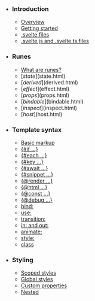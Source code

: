 -   ### Introduction
    
    -   [Overview](overview.html)
    -   [Getting started](getting-started.html)
    -   [.svelte files](svelte-files.html)
    -   [.svelte.js and .svelte.ts files](svelte-js-files.html)
-   ### Runes
    
    -   [What are runes?](what-are-runes.html)
    -   [$state]($state.html)
    -   [$derived]($derived.html)
    -   [$effect]($effect.html)
    -   [$props]($props.html)
    -   [$bindable]($bindable.html)
    -   [$inspect]($inspect.html)
    -   [$host]($host.html)
-   ### Template syntax
    
    -   [Basic markup](basic-markup.html)
    -   [{#if ...}](if.html)
    -   [{#each ...}](each.html)
    -   [{#key ...}](key.html)
    -   [{#await ...}](await.html)
    -   [{#snippet ...}](snippet.html)
    -   [{@render ...}](@render.html)
    -   [{@html ...}](@html.html)
    -   [{@const ...}](@const.html)
    -   [{@debug ...}](@debug.html)
    -   [bind:](bind.html)
    -   [use:](use.html)
    -   [transition:](transition.html)
    -   [in: and out:](in-and-out.html)
    -   [animate:](animate.html)
    -   [style:](style.html)
    -   [class](class.html)
-   ### Styling
    
    -   [Scoped styles](scoped-styles.html)
    -   [Global styles](global-styles.html)
    -   [Custom properties](custom-properties.html)
    -   [Nested <style> elements](nested-style-elements.html)
-   ### Special elements
    
    -   [<svelte:boundary>](svelte-boundary.html)
    -   [<svelte:window>](svelte-window.html)
    -   [<svelte:document>](svelte-document.html)
    -   [<svelte:body>](svelte-body.html)
    -   [<svelte:head>](svelte-head.html)
    -   [<svelte:element>](svelte-element.html)
    -   [<svelte:options>](svelte-options.html)
-   ### Runtime
    
    -   [Stores](stores.html)
    -   [Context](context.html)
    -   [Lifecycle hooks](lifecycle-hooks.html)
    -   [Imperative component API](imperative-component-api.html)
-   ### Misc
    
    -   [Testing](testing.html)
    -   [TypeScript](typescript.html)
    -   [Custom elements](custom-elements.html)
    -   [Svelte 4 migration guide](v4-migration-guide.html)
    -   [Svelte 5 migration guide](v5-migration-guide.html)
    -   [Frequently asked questions](faq.html)
-   ### Reference
    
    -   [svelte](svelte.html)
    -   [svelte/action](svelte-action.html)
    -   [svelte/animate](svelte-animate.html)
    -   [svelte/compiler](svelte-compiler.html)
    -   [svelte/easing](svelte-easing.html)
    -   [svelte/events](svelte-events.html)
    -   [svelte/legacy](svelte-legacy.html)
    -   [svelte/motion](svelte-motion.html)
    -   [svelte/reactivity/window](svelte-reactivity-window.html)
    -   [svelte/reactivity](svelte-reactivity.html)
    -   [svelte/server](svelte-server.html)
    -   [svelte/store](svelte-store.html)
    -   [svelte/transition](svelte-transition.html)
    -   [Compiler errors](compiler-errors.html)
    -   [Compiler warnings](compiler-warnings.html)
    -   [Runtime errors](runtime-errors.html)
    -   [Runtime warnings](runtime-warnings.html)
-   ### Legacy APIs
    
    -   [Overview](legacy-overview.html)
    -   [Reactive let/var declarations](legacy-let.html)
    -   [Reactive $: statements](legacy-reactive-assignments.html)
    -   [export let](legacy-export-let.html)
    -   [$$props and $$restProps](legacy-$$props-and-$$restProps.html)
    -   [on:](legacy-on.html)
    -   [<slot>](legacy-slots.html)
    -   [$$slots](legacy-$$slots.html)
    -   [<svelte:fragment>](legacy-svelte-fragment.html)
    -   [<svelte:component>](legacy-svelte-component.html)
    -   [<svelte:self>](legacy-svelte-self.html)
    -   [Imperative component API](legacy-component-api.html)

SvelteTemplate syntax

# class

### On this page

-   [class](class.html)
-   [Attributes](class.html#Attributes)
-   [The class: directive](class.html#The-class:-directive)

There are two ways to set classes on elements: the `class` attribute, and the `class:` directive.

## Attributes[](class.html#Attributes)

Primitive values are treated like any other attribute:

<div class={large ? 'large' : 'small'}>...</div>

> For historical reasons, falsy values (like `false` and `NaN`) are stringified (`class="false"`), though `class={undefined}` (or `null`) cause the attribute to be omitted altogether. In a future version of Svelte, all falsy values will cause `class` to be omitted.

### Objects and arrays[](class.html#Attributes-Objects-and-arrays)

Since Svelte 5.16, `class` can be an object or array, and is converted to a string using [clsx](https://github.com/lukeed/clsx).

If the value is an object, the truthy keys are added:

<script>
	let { cool } = $props();
</script>
<!-- results in `class="cool"` if `cool` is truthy,
	 `class="lame"` otherwise -->
<div class={{ cool, lame: !cool }}>...</div>

If the value is an array, the truthy values are combined:

<!-- if `faded` and `large` are both truthy, results in
	 `class="saturate-0 opacity-50 scale-200"` -->
<div class={[faded && 'saturate-0 opacity-50', large && 'scale-200']}>...</div>

Note that whether we’re using the array or object form, we can set multiple classes simultaneously with a single condition, which is particularly useful if you’re using things like Tailwind.

Arrays can contain arrays and objects, and clsx will flatten them. This is useful for combining local classes with props, for example:

Button

<script>
	let props = $props();
</script>
<button {...props} class={['cool-button', props.class]}>
	{@render props.children?.()}
</button><script lang="ts">
	let props = $props();
</script>
<button {...props} class={['cool-button', props.class]}>
	{@render props.children?.()}
</button>

The user of this component has the same flexibility to use a mixture of objects, arrays and strings:

App

<script>
	import Button from './Button.svelte';
	let useTailwind = $state(false);
</script>
<Button
	onclick={() => useTailwind = true}
	class={{ 'bg-blue-700 sm:w-1/2': useTailwind }}
>
	Accept the inevitability of Tailwind
</Button><script lang="ts">
	import Button from './Button.svelte';
	let useTailwind = $state(false);
</script>
<Button
	onclick={() => useTailwind = true}
	class={{ 'bg-blue-700 sm:w-1/2': useTailwind }}
>
	Accept the inevitability of Tailwind
</Button>

Svelte also exposes the `ClassValue` type, which is the type of value that the `class` attribute on elements accept. This is useful if you want to use a type-safe class name in component props:

<script lang="ts">
	import type { ClassValue } from 'svelte/elements';
	const props: { class: ClassValue } = $props();
</script>
<div class={['original', props.class]}>...</div>

## The class: directive[](class.html#The-class:-directive)

Prior to Svelte 5.16, the `class:` directive was the most convenient way to set classes on elements conditionally.

<!-- These are equivalent -->
<div class={{ cool, lame: !cool }}>...</div>
<div class:cool={cool} class:lame={!cool}>...</div>

As with other directives, we can use a shorthand when the name of the class coincides with the value:

<div class:cool class:lame={!cool}>...</div>

> Unless you’re using an older version of Svelte, consider avoiding `class:`, since the attribute is more powerful and composable.

[Edit this page on GitHub](https://github.com/sveltejs/svelte/edit/main/documentation/docs/03-template-syntax/18-class.md)

previous next

[style:](style.html) [Scoped styles](scoped-styles.html)